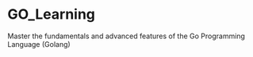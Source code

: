 # GO_Learning
 Master the fundamentals and advanced features of the Go Programming Language (Golang)

